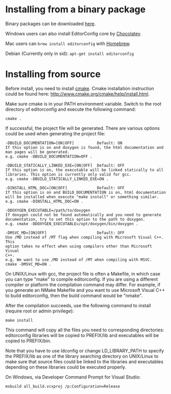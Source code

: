 Installing from a binary package
================================

Binary packages can be downloaded [here](http://sourceforge.net/projects/editorconfig/files/EditorConfig-C-Core/).

Windows users can also install EditorConfig core by [Chocolatey](http://chocolatey.org/packages/editorconfig.core).

Mac users can `brew install editorconfig` with [Homebrew](http://brew.sh).

Debian (Currently only in sid): `apt-get install editorconfig`

Installing from source
======================

Before install, you need to install [cmake][]. Cmake installation instruction
could be found here: <http://www.cmake.org/cmake/help/install.html>.

Make sure cmake is in your PATH environment variable. Switch to the root
directory of editorconfig and execute the following command:

    cmake .

If successful, the project file will be generated. There are various options
could be used when generating the project file:

    -DBUILD_DOCUMENTATION=[ON|OFF]          Default: ON
    If this option is on and doxygen is found, the html documentation and
    man pages will be generated.
    e.g. cmake -DBUILD_DOCUMENTATION=OFF .

    -DBUILD_STATICALLY_LINKED_EXE=[ON|OFF]  Default: OFF
    If this option is on, the executable will be linked statically to all
    libraries. This option is currently only valid for gcc.
    e.g. cmake -DBUILD_STATICALLY_LINKED_EXE=ON .

    -DINSTALL_HTML_DOC=[ON|OFF]             Default: OFF
    If this option is on and BUILD_DOCUMENTATION is on, html documentation
    will be installed when execute "make install" or something similar.
    e.g. cmake -DINSTALL_HTML_DOC=ON .

    -DDOXYGEN_EXECUTABLE=/path/to/doxygen
    If doxygen could not be found automatically and you need to generate
    documentation, try to set this option to the path to doxygen.
    e.g. cmake -DDOXYGEN_EXECUTABLE=/opt/doxygen/bin/doxygen .

    -DMSVC_MD=[ON|OFF]                      Default: OFF
    Use /MD instead of /MT flag when compiling with Microsoft Visual C++. This
    option takes no effect when using compilers other than Microsoft Visual
    C++.
    e.g. We want to use /MD instead of /MT when compiling with MSVC.
    cmake -DMSVC_MD=ON .

On UNIX/Linux with gcc, the project file is often a Makefile, in which case you
can type "make" to compile editorconfig.  If you are using a different compiler
or platform the compilation command may differ. For example, if you generate an
NMake Makefile and you want to use Microsoft Visual C++ to build editorconfig,
then the build command would be "nmake".

After the compilation succeeds, use the following command to install (require
root or admin privilege):

    make install

This command will copy all the files you need to corresponding directories:
editorconfig libraries will be copied to PREFIX/lib and executables will be
copied to PREFIX/bin.

Note that you have to use ldconfig or change LD_LIBRARY_PATH to specify the
PREFIX/lib as one of the library searching directory on UNIX/Linux to make sure
that source files could be linked to the libraries and executables depending on
these libraries could be executed properly.

On Windows, via Developer Command Prompt for Visual Studio:

    msbuild all_build.vcxproj /p:Configuration=Release

[cmake]: http://www.cmake.org
